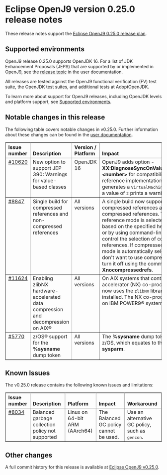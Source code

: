 <!--
* Copyright IBM Corp. and others 2020
*
* This program and the accompanying materials are made
* available under the terms of the Eclipse Public License 2.0
* which accompanies this distribution and is available at
* https://www.eclipse.org/legal/epl-2.0/ or the Apache
* License, Version 2.0 which accompanies this distribution and
* is available at https://www.apache.org/licenses/LICENSE-2.0.
*
* This Source Code may also be made available under the
* following Secondary Licenses when the conditions for such
* availability set forth in the Eclipse Public License, v. 2.0
* are satisfied: GNU General Public License, version 2 with
* the GNU Classpath Exception [1] and GNU General Public
* License, version 2 with the OpenJDK Assembly Exception [2].
*
* [1] https://www.gnu.org/software/classpath/license.html
* [2] https://openjdk.org/legal/assembly-exception.html
*
* SPDX-License-Identifier: EPL-2.0 OR Apache-2.0 OR GPL-2.0-only WITH Classpath-exception-2.0 OR GPL-2.0-only WITH OpenJDK-assembly-exception-1.0
-->

# Eclipse OpenJ9 version 0.25.0 release notes

These release notes support the [Eclipse OpenJ9 0.25.0 release plan](https://projects.eclipse.org/projects/technology.openj9/releases/0.25.0/plan).

## Supported environments

OpenJ9 release 0.25.0 supports OpenJDK 16. For a list of JDK Enhancement Proposals (JEPS) that are supported by or implemented in OpenJ9, see the [release topic](https://eclipse.org/openj9/docs/version0.25/#new-jdk-16-features) in the user documentation.

All releases are tested against the OpenJ9 functional verification (FV) test suite, the OpenJDK test suites, and additional tests at AdoptOpenJDK.

To learn more about support for OpenJ9 releases, including OpenJDK levels and platform support, see [Supported environments](https://eclipse.org/openj9/docs/openj9_support/index.html).


## Notable changes in this release

The following table covers notable changes in v0.25.0. Further information about these changes can be found in the [user documentation](https://www.eclipse.org/openj9/docs/version0.25/).

<table cellpadding="4" cellspacing="0" summary="" width="100%" rules="all" frame="border" border="1"><thead align="left">
<tr valign="bottom">
<th valign="bottom">Issue number</th>
<th valign="bottom">Description</th>
<th valign="bottom">Version / Platform</th>
<th valign="bottom">Impact</th>
</tr>
</thead>
<tbody>

<tr><td valign="top">
<a href="https://github.com/eclipse-openj9/openj9/issues/10620">#10620</a></td>
<td valign="top">New option to support JEP 390: Warnings for value-based classes</td>
<td valign="top">OpenJDK 16</td>
<td valign="top">OpenJ9 adds option <strong>-XX:DiagnoseSyncOnValueBasedClasses=&lt;number&gt;</strong> for compatibility with the reference implementation. A value of <tt>1</tt> generates a <tt>VirtualMachineError</tt> error and a value of <tt>2</tt> prints a warning message.</td>
</tr>

<tr><td valign="top">
<a href="https://github.com/eclipse-openj9/openj9/pull/8847">#8847</a></td>
<td valign="top">Single build for compressed references and non-compressed references</td>
<td valign="top">All versions</td>
<td valign="top">A single build now supports both compressed references and non-compressed references. The object reference mode is selected at run time based on the specified heap size (<strong>-Xmx</strong>) or by using command-line options that control the selection of compressed references. If compressed references mode is automatically selected and you don't want to use compressed references, turn it off using the command-line option <strong>-Xnocompressedrefs</strong>.</td>
</tr>

<tr><td valign="top">
<a href="https://github.com/eclipse-openj9/openj9/pull/11624">#11624</a></td>
<td valign="top">Enabling zlibNX hardware-accelerated data compression and decompression on AIX&reg;</td>
<td valign="top">All versions</td>
<td valign="top">On AIX systems that contain the Nest accelerator (NX) co-processor, OpenJ9 now uses the <tt>zlibNX</tt> library instead, if it is installed. The NX co-processor is available on IBM POWER9&reg; systems.</td>
</tr>

<tr><td valign="top">
<a href="https://github.com/eclipse/omr/pull/5770">#5770</a></td>
<td valign="top">z/OS&reg; support for the <strong>%sysname</strong> dump token</td>
<td valign="top">All versions</td>
<td valign="top">The <strong>%sysname</strong> dump token is added on z/OS, which equates to the <strong>SYSNAME sysparm</strong>.</td>
</tr>
</table>


## Known Issues

The v0.25.0 release contains the following known issues and limitations:

<table cellpadding="4" cellspacing="0" summary="" width="100%" rules="all" frame="border" border="1">
<thead align="left">
<tr valign="bottom">
<th valign="bottom">Issue number</th>
<th valign="bottom">Description</th>
<th valign="bottom">Platform</th>
<th valign="bottom">Impact</th>
<th valign="bottom">Workaround</th>
</tr>
</thead>
<tbody>

<tr><td valign="top"><a href="https://github.com/eclipse-openj9/openj9/issues/8034">#8034</a></td>
<td valign="top">Balanced garbage collection policy not supported</td>
<td valign="top">Linux on 64-bit ARM (AArch64)</td>
<td valign="top">The Balanced GC policy cannot be used. </td>
<td valign="top">Use an alternative GC policy, such as <tt>gencon</tt>.</td>
</tr>

</tbody>
</table>

## Other changes

A full commit history for this release is available at [Eclipse OpenJ9 v0.25.0](https://github.com/eclipse-openj9/openj9/releases/tag/openj9-0.25.0).
